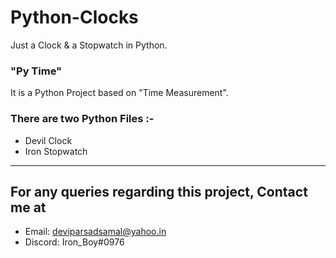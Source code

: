 # Python-Clocks
Just a Clock &amp; a Stopwatch in Python.




### "Py Time"
It is a Python Project based on "Time Measurement".


### There are two Python Files :-
- Devil Clock 
- Iron Stopwatch 
***


## For any queries regarding this project, Contact me at 
* Email: deviparsadsamal@yahoo.in 
* Discord: Iron_Boy#0976
